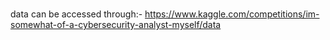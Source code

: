 # 



data can be accessed through:-
https://www.kaggle.com/competitions/im-somewhat-of-a-cybersecurity-analyst-myself/data
